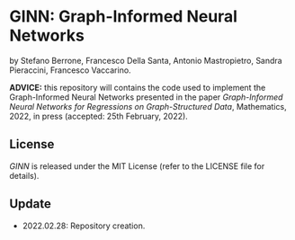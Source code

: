 # GINN: Graph-Informed Neural Networks

by Stefano Berrone, Francesco Della Santa, Antonio Mastropietro, Sandra Pieraccini, Francesco Vaccarino.

**ADVICE:** this repository will contains the code used to implement the Graph-Informed Neural Networks presented in the paper _Graph-Informed Neural Networks for Regressions on Graph-Structured Data_, Mathematics, 2022, in press (accepted: 25th February, 2022).

## License
_GINN_ is released under the MIT License (refer to the LICENSE file for details).

## Update
- 2022.02.28: Repository creation.
